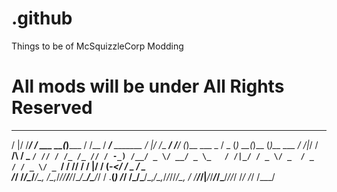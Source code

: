 # .github
Things to be of McSquizzleCorp Modding

# All mods will be under All Rights Reserved


 __  ___    ____          _        __    _____                  __  ___        __   ___             ___  _      _     _         
  /  |/  /___/ __/__ ___ __(_)_____ / /__ / ___/__  _______      /  |/  /__  ___/ /__/ (_)__  ___ _  / _ \(_)  __(_)__ (_)__  ___ 
 / /|_/ / __/\ \/ _ `/ // / /_ /_ // / -_) /__/ _ \/ __/ _ \_   / /|_/ / _ \/ _  / _  / / _ \/ _ `/ / // / / |/ / (_-</ / _ \/ _ \
/_/  /_/\__/___/\_, /\_,_/_//__/__/_/\__/\___/\___/_/ / .__(_) /_/  /_/\___/\_,_/\_,_/_/_//_/\_, / /____/_/|___/_/___/_/\___/_//_/
                 /_/                                 /_/                                    /___/                                 